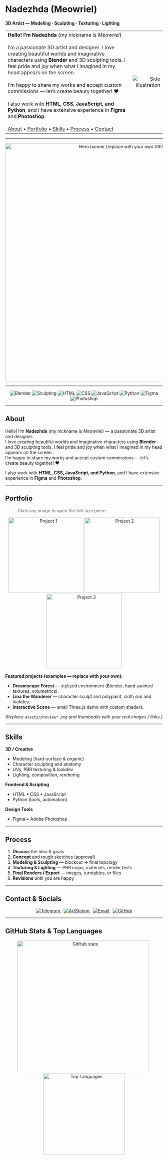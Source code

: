 # Nadezhda (Meowriel)

**3D Artist — Modeling · Sculpting · Texturing · Lighting**

|  |  |
|---|---:|
| **Hello! I’m Nadezhda** (my nickname is *Meowriel*)  <br><br> I’m a passionate 3D artist and designer. I love creating beautiful worlds and imaginative characters using **Blender** and 3D sculpting tools. I feel pride and joy when what I imagined in my head appears on the screen.  <br><br> I’m happy to share my works and accept custom commissions — let’s create beauty together! ❤️  <br><br> I also work with **HTML, CSS, JavaScript, and Python**, and I have extensive experience in **Figma** and **Photoshop**.  <br><br> [About](#about) • [Portfolio](#portfolio) • [Skills](#skills) • [Process](#process) • [Contact](#contact) | ![Side illustration](https://i.pinimg.com/originals/73/6c/ce/736cce8d1fbe6c4e8bde07536b681316.gif) |

---

<p align="center">
  <img src="assets/hero.gif" alt="Hero banner (replace with your own GIF/PNG)" width="760" />
</p>

---

<!-- Skills badges -->
<p align="center">
  <img src="https://img.shields.io/badge/Blender-3D-orange?style=flat-square&logo=blender" alt="Blender" />
  <img src="https://img.shields.io/badge/Sculpting-3D-7A4FE8?style=flat-square&logo=zbrush" alt="Sculpting" />
  <img src="https://img.shields.io/badge/HTML-HTML5-red?style=flat-square&logo=html5" alt="HTML" />
  <img src="https://img.shields.io/badge/CSS-CSS3-blue?style=flat-square&logo=css3" alt="CSS" />
  <img src="https://img.shields.io/badge/JavaScript-JS-yellow?style=flat-square&logo=javascript" alt="JavaScript" />
  <img src="https://img.shields.io/badge/Python-Python-ffd43b?style=flat-square&logo=python" alt="Python" />
  <img src="https://img.shields.io/badge/Figma-UI-pink?style=flat-square&logo=figma" alt="Figma" />
  <img src="https://img.shields.io/badge/Photoshop-Design-31A8FF?style=flat-square&logo=adobephotoshop" alt="Photoshop" />
</p>

---

## About

Hello! I’m **Nadezhda** (my nickname is *Meowriel*) — a passionate 3D artist and designer.  
I love creating beautiful worlds and imaginative characters using **Blender** and 3D sculpting tools. I feel pride and joy when what I imagined in my head appears on the screen.  
I’m happy to share my works and accept custom commissions — let’s create beauty together! ❤️

I also work with **HTML, CSS, JavaScript, and Python**, and I have extensive experience in **Figma** and **Photoshop**.

---

## Portfolio

> Click any image to open the full-size piece.

<p align="center">
  <a href="assets/preview1.png"><img src="assets/preview1_thumb.png" alt="Project 1" width="240" /></a>
  <a href="assets/preview2.png"><img src="assets/preview2_thumb.png" alt="Project 2" width="240" /></a>
  <a href="assets/preview3.png"><img src="assets/preview3_thumb.png" alt="Project 3" width="240" /></a>
</p>

**Featured projects (examples — replace with your own):**
- **Dreamscape Forest** — stylized environment (Blender, hand-painted textures, volumetrics).
- **Lina the Wanderer** — character sculpt and polypaint, cloth sim and lookdev.
- **Interactive Scene** — small Three.js demo with custom shaders.

*(Replace `assets/preview*.png` and thumbnails with your real images / links.)*

---

## Skills

**3D / Creative**
- Modeling (hard-surface & organic)
- Character sculpting and anatomy
- UVs, PBR texturing & lookdev
- Lighting, composition, rendering

**Frontend & Scripting**
- HTML • CSS • JavaScript
- Python (tools, automation)

**Design Tools**
- Figma • Adobe Photoshop

---

## Process

1. **Discuss** the idea & goals  
2. **Concept** and rough sketches (approval)  
3. **Modeling & Sculpting** — blockout → final topology  
4. **Texturing & Lighting** — PBR maps, materials, render tests  
5. **Final Renders / Export** — images, turntables, or files  
6. **Revisions** until you are happy

---

## Contact & Socials

<p align="center">
  <a href="https://t.me/Meowriel_3D">
    <img src="https://img.shields.io/badge/Telegram-@Meowriel_3D-2CA5E0?style=for-the-badge&logo=telegram" alt="Telegram" />
  </a>
  &nbsp;
  <a href="https://www.artstation.com/laladatte">
    <img src="https://img.shields.io/badge/ArtStation-laladatte-101010?style=for-the-badge&logo=artstation" alt="ArtStation" />
  </a>
  &nbsp;
  <a href="mailto:meowriel.3d@gmail.com">
    <img src="https://img.shields.io/badge/Email-meowriel.3d@gmail.com-D14836?style=for-the-badge&logo=gmail" alt="Email" />
  </a>
  &nbsp;
  <a href="https://github.com/laladatte">
    <img src="https://img.shields.io/badge/GitHub-laladatte-181717?style=for-the-badge&logo=github" alt="GitHub" />
  </a>
</p>

---

## GitHub Stats & Top Languages

<p align="center">
  <img src="https://github-readme-stats.vercel.app/api?username=laladatte&show_icons=true&theme=radical" alt="GitHub stats" width="420"/>
  &nbsp;
  <img src="https://github-readme-stats.vercel.app/api/top-langs/?username=laladatte&layout=compact&theme=radical" alt="Top Languages" width="260"/>
</p>

